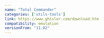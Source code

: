 ```yaml
---
name: "Total Commander"
categories: ['utils-tools']
link: https://www.ghisler.com/download.htm
compatibility: emulation
versionFrom: "11.02"
---
```


